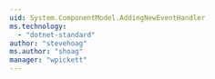 ```yaml
---
uid: System.ComponentModel.AddingNewEventHandler
ms.technology: 
  - "dotnet-standard"
author: "stevehoag"
ms.author: "shoag"
manager: "wpickett"
---
```

